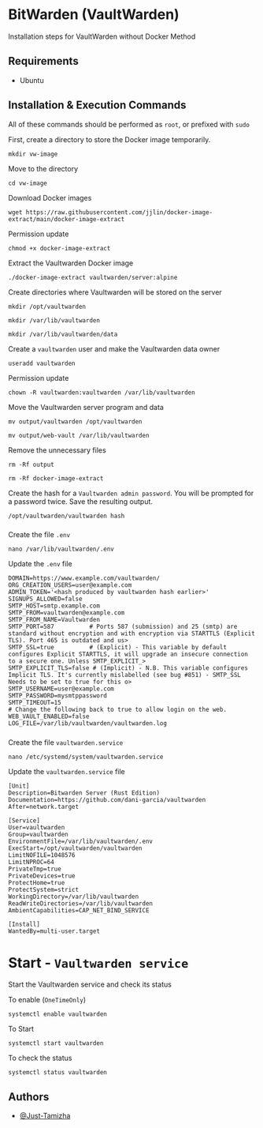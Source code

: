 
# BitWarden (VaultWarden)

Installation steps for VaultWarden without Docker Method

## Requirements

- Ubuntu

## Installation & Execution Commands

All of these commands should be performed as `root`, or prefixed with `sudo`

First, create a directory to store the Docker image temporarily.

```
mkdir vw-image
```
Move to the directory
```
cd vw-image
```
Download Docker images
```
wget https://raw.githubusercontent.com/jjlin/docker-image-extract/main/docker-image-extract
```
Permission update
```
chmod +x docker-image-extract
```
Extract the Vaultwarden Docker image
```
./docker-image-extract vaultwarden/server:alpine
```
Create directories where Vaultwarden will be stored on the server
```
mkdir /opt/vaultwarden
```
```
mkdir /var/lib/vaultwarden
```
```
mkdir /var/lib/vaultwarden/data
```
Create a `vaultwarden` user and make the Vaultwarden data owner
```
useradd vaultwarden
```
Permission update
```
chown -R vaultwarden:vaultwarden /var/lib/vaultwarden
```
Move the Vaultwarden server program and data
```
mv output/vaultwarden /opt/vaultwarden
```
```
mv output/web-vault /var/lib/vaultwarden
```
Remove the unnecessary files
```
rm -Rf output
```
```
rm -Rf docker-image-extract
```
Create the hash for a `Vaultwarden admin password`. You will be prompted for a password twice. Save the resulting output.
```
/opt/vaultwarden/vaultwarden hash
```
###
Create the file `.env`
```
nano /var/lib/vaultwarden/.env
```
Update the `.env` file
```
DOMAIN=https://www.example.com/vaultwarden/
ORG_CREATION_USERS=user@example.com
ADMIN_TOKEN='<hash produced by vaultwarden hash earlier>'
SIGNUPS_ALLOWED=false
SMTP_HOST=smtp.example.com
SMTP_FROM=vaultwarden@example.com
SMTP_FROM_NAME=Vaultwarden
SMTP_PORT=587          # Ports 587 (submission) and 25 (smtp) are standard without encryption and with encryption via STARTTLS (Explicit TLS). Port 465 is outdated and us>
SMTP_SSL=true          # (Explicit) - This variable by default configures Explicit STARTTLS, it will upgrade an insecure connection to a secure one. Unless SMTP_EXPLICIT_>
SMTP_EXPLICIT_TLS=false # (Implicit) - N.B. This variable configures Implicit TLS. It's currently mislabelled (see bug #851) - SMTP_SSL Needs to be set to true for this o>
SMTP_USERNAME=user@example.com
SMTP_PASSWORD=mysmtppassword
SMTP_TIMEOUT=15
# Change the following back to true to allow login on the web.
WEB_VAULT_ENABLED=false
LOG_FILE=/var/lib/vaultwarden/vaultwarden.log

```
###
Create the file `vaultwarden.service`
```
nano /etc/systemd/system/vaultwarden.service
```
Update the `vaultwarden.service` file
```
[Unit]
Description=Bitwarden Server (Rust Edition)
Documentation=https://github.com/dani-garcia/vaultwarden
After=network.target

[Service]
User=vaultwarden
Group=vaultwarden
EnvironmentFile=/var/lib/vaultwarden/.env
ExecStart=/opt/vaultwarden/vaultwarden
LimitNOFILE=1048576
LimitNPROC=64
PrivateTmp=true
PrivateDevices=true
ProtectHome=true
ProtectSystem=strict
WorkingDirectory=/var/lib/vaultwarden
ReadWriteDirectories=/var/lib/vaultwarden
AmbientCapabilities=CAP_NET_BIND_SERVICE

[Install]
WantedBy=multi-user.target
```

# Start - `Vaultwarden service`

Start the Vaultwarden service and check its status

To enable (`OneTimeOnly`)
```
systemctl enable vaultwarden
```
To Start
```
systemctl start vaultwarden
```
To check the status
```
systemctl status vaultwarden
```

## Authors

- [@Just-Tamizha](https://www.github.com/Just-Tamizha)
